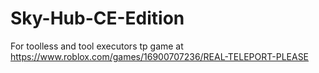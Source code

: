 # Sky-Hub-CE-Edition
For toolless and tool executors
tp game at https://www.roblox.com/games/16900707236/REAL-TELEPORT-PLEASE
